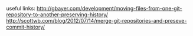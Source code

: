 useful links:
http://gbayer.com/development/moving-files-from-one-git-repository-to-another-preserving-history/
http://scottwb.com/blog/2012/07/14/merge-git-repositories-and-preseve-commit-history/
